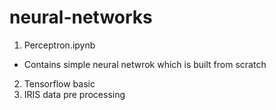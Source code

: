 # neural-networks

1. Perceptron.ipynb
- Contains simple neural netwrok which is built from scratch
2. Tensorflow basic 
3. IRIS data pre processing
